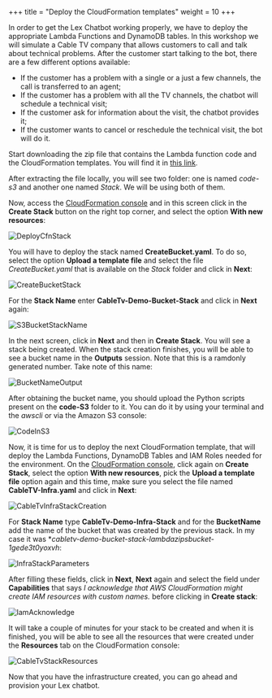 +++
title = "Deploy the CloudFormation templates"
weight = 10
+++


In order to get the Lex Chatbot working properly, we have to deploy the appropriate Lambda Functions and DynamoDB tables. In this workshop we will simulate a Cable TV company that allows customers to call and talk about technical problems. After the customer start talking to the bot, there are a few different options available:

- If the customer has a problem with a single or a just a few channels, the call is transferred to an agent;
- If the customer has a problem with all the TV channels, the chatbot will schedule a technical visit;
- If the customer ask for information about the visit, the chatbot provides it;
- If the customer wants to cancel or reschedule the technical visit, the bot will do it.


Start downloading the zip file that contains the Lambda function code and the CloudFormation templates. You will find it in [this link](/files/cloudformation_template.zip).

After extracting the file locally, you will see two folder: one is named *code-s3* and another one named *Stack*. We will be using both of them. 


Now, access the [CloudFormation console](https://console.aws.amazon.com/cloudformation/home) and in this screen click in the **Create Stack** button on the right top corner, and select the option **With new resources**:

![DeployCfnStack](/images/deploy-cloudformation/create-cfn-stack.png)


You will have to deploy the stack named **CreateBucket.yaml**. To do so, select the option **Upload a template file** and select the file *CreateBucket.yaml* that is available on the *Stack* folder and click in **Next**:

![CreateBucketStack](/images/deploy-cloudformation/create_bucket_stack.png)

For the **Stack Name** enter **CableTv-Demo-Bucket-Stack** and click in **Next** again:

![S3BucketStackName](/images/deploy-cloudformation/s3_bucket_stack_name.png)

In the next screen, click in **Next** and then in **Create Stack**. You will see a stack being created. When the stack creation finishes, you will be able to see a bucket name in the **Outputs** session. Note that this is a ramdonly generated number. Take note of this name: 

![BucketNameOutput](/images/deploy-cloudformation/cfn_bucket_name_output.png)

After obtaining the bucket name, you should upload the Python scripts present on the **code-S3** folder to it. You can do it by using your terminal and the *awscli* or via the Amazon S3 console:

![CodeInS3](/images/deploy-cloudformation/code_in_s3.png)

Now, it is time for us to deploy the next CloudFormation template, that will deploy the Lambda Functions, DynamoDB Tables and IAM Roles needed for the environment. On the [CloudFormation console](https://console.aws.amazon.com/cloudformation/home), click again on **Create Stack**, select the option **With new resources**, pick the **Upload a template file** option again and this time, make sure you select the file named **CableTV-Infra.yaml** and click in **Next**:

![CableTvInfraStackCreation](/images/deploy-cloudformation/cable_tv_infra_stack.png)

For **Stack Name** type **CableTv-Demo-Infra-Stack** and for the **BucketName** add the name of the bucket that was created by the previous stack. In my case it was **cabletv-demo-bucket-stack-lambdazipsbucket-1gede3t0yoxvh*:

![InfraStackParameters](/images/deploy-cloudformation/infra_stack_parameters.png)

After filling these fields, click in **Next**, **Next** again and select the field under **Capabilities** that says *I acknowledge that AWS CloudFormation might create IAM resources with custom names.* before clicking in **Create stack**:

![IamAcknowledge](/images/deploy-cloudformation/iam_acknowledge.png)

It will take a couple of minutes for your stack to be created and when it is finished, you will be able to see all the resources that were created under the **Resources** tab on the CloudFormation console:

![CableTvStackResources](/images/deploy-cloudformation/cable_tv_stack_resources.png)


Now that you have the infrastructure created, you can go ahead and provision your Lex chatbot.